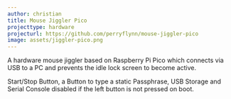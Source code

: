 ```yaml
---
author: christian
title: Mouse Jiggler Pico
projecttype: hardware
projecturl: https://github.com/perryflynn/mouse-jiggler-pico
image: assets/jiggler-pico.png
---
```


A hardware mouse jiggler based on Raspberry Pi Pico which connects via USB
to a PC and prevents the idle lock screen to become active.

Start/Stop Button, a Button to type a static Passphrase, USB Storage
and Serial Console disabled if the left button is not pressed on boot.
